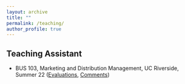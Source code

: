 ```yaml
---
layout: archive
title: ""
permalink: /teaching/
author_profile: true
---
```


## Teaching Assistant
* BUS 103, Marketing and Distribution Management, UC Riverside, Summer 22 ([Evaluations](https://daweijian3/daweijian3.github.io/tree/main/files/BUS103_Evaluation.pdf), [Comments](https://daweijian3/daweijian3.github.io/tree/main/files/BUS103_Comments.pdf))
